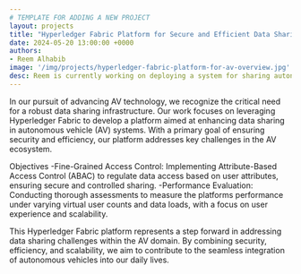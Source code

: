 ```yaml
---
# TEMPLATE FOR ADDING A NEW PROJECT
layout: projects
title: "Hyperledger Fabric Platform for Secure and Efficient Data Sharing in Autonomous Vehicles"
date: 2024-05-20 13:00:00 +0000
authors:
- Reem Alhabib
image: '/img/projects/hyperledger-fabric-platform-for-av-overview.jpg' # Put image in /img/ folder
desc: Reem is currently working on deploying a system for sharing autonomous vehicle data using Hyperledger Fabric and IPFS
---
```

In our pursuit of advancing AV technology, we recognize the critical need for a robust data sharing infrastructure. Our work focuses on leveraging Hyperledger Fabric to develop a platform aimed at enhancing data sharing in autonomous vehicle (AV) systems. With a primary goal of ensuring security and efficiency, our platform addresses key challenges in the AV ecosystem.

Objectives
-Fine-Grained Access Control: Implementing Attribute-Based Access Control (ABAC) to regulate data access based on user attributes, ensuring secure and controlled sharing.
-Performance Evaluation: Conducting thorough assessments to measure the platforms performance under varying virtual user counts and data loads, with a focus on user experience and scalability.

This Hyperledger Fabric platform represents a step forward in addressing data sharing challenges within the AV domain. By combining security, efficiency, and scalability, we aim to contribute to the seamless integration of autonomous vehicles into our daily lives.